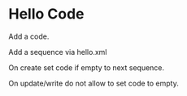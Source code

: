 # Hello Code

Add a code.

Add a sequence via hello.xml

On create set code if empty to next sequence.

On update/write do not allow to set code to empty.